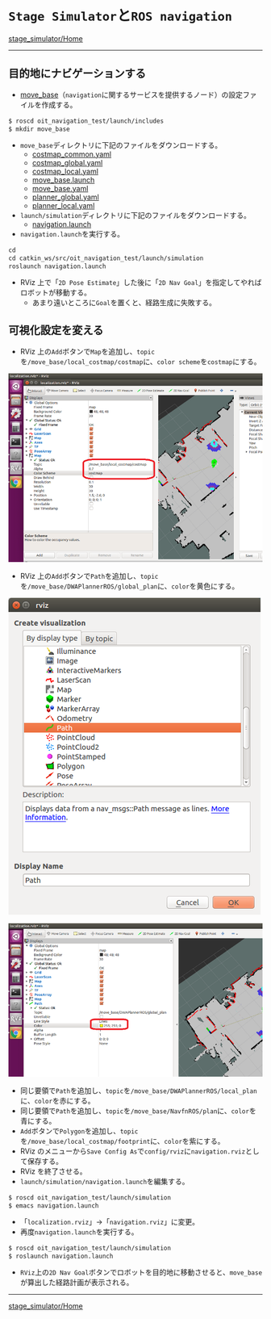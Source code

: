 # `Stage Simulator`と`ROS navigation`

[stage_simulator/Home](Home.md)

---

## 目的地にナビゲーションする

- [move_base](http://wiki.ros.org/move_base)（`navigation`に関するサービスを提供するノード）の設定ファイルを作成する。

```shell
$ roscd oit_navigation_test/launch/includes
$ mkdir move_base
```

- `move_base`ディレクトリに下記のファイルをダウンロードする。
  - [costmap_common.yaml](https://raw.githubusercontent.com/KMiyawaki/lectures/master/ros/stage_simulator/stage_simulator_and_ros_navigation/costmap_common.yaml)
  - [costmap_global.yaml](https://raw.githubusercontent.com/KMiyawaki/lectures/master/ros/stage_simulator/stage_simulator_and_ros_navigation/costmap_global.yaml)
  - [costmap_local.yaml](https://raw.githubusercontent.com/KMiyawaki/lectures/master/ros/stage_simulator/stage_simulator_and_ros_navigation/costmap_local.yaml)
  - [move_base.launch](https://raw.githubusercontent.com/KMiyawaki/lectures/master/ros/stage_simulator/stage_simulator_and_ros_navigation/move_base.launch)
  - [move_base.yaml](https://raw.githubusercontent.com/KMiyawaki/lectures/master/ros/stage_simulator/stage_simulator_and_ros_navigation/move_base.yaml)
  - [planner_global.yaml](https://raw.githubusercontent.com/KMiyawaki/lectures/master/ros/stage_simulator/stage_simulator_and_ros_navigation/planner_global.yaml)
  - [planner_local.yaml](https://raw.githubusercontent.com/KMiyawaki/lectures/master/ros/stage_simulator/stage_simulator_and_ros_navigation/planner_local.yaml)
- `launch/simulation`ディレクトリに下記のファイルをダウンロードする。
  - [navigation.launch](https://raw.githubusercontent.com/KMiyawaki/lectures/master/ros/stage_simulator/stage_simulator_and_ros_navigation/navigation.launch)
- `navigation.launch`を実行する。

```shell
cd
cd catkin_ws/src/oit_navigation_test/launch/simulation
roslaunch navigation.launch
```

- RViz 上で「`2D Pose Estimate`」した後に「`2D Nav Goal`」を指定してやればロボットが移動する。
  - あまり遠いところに`Goal`を置くと、経路生成に失敗する。

## 可視化設定を変える

- RViz 上の`Add`ボタンで`Map`を追加し、`topic`を`/move_base/local_costmap/costmap`に、`color scheme`を`costmap`にする。

![2017-12-18_17-41-21.png](2017-12-18_17-41-21.png)

- RViz 上の`Add`ボタンで`Path`を追加し、`topic`を`/move_base/DWAPlannerROS/global_plan`に、`color`を黄色にする。

![2017-12-18_17-45-40.png](2017-12-18_17-45-40.png)

![2017-12-18_17-46-11.png](2017-12-18_17-46-11.png)

- 同じ要領で`Path`を追加し、`topic`を`/move_base/DWAPlannerROS/local_plan`に、`color`を赤にする。
- 同じ要領で`Path`を追加し、`topic`を`/move_base/NavfnROS/plan`に、`color`を青にする。
- `Add`ボタンで`Polygon`を追加し、`topic`を`/move_base/local_costmap/footprint`に、`color`を紫にする。
- RViz のメニューから`Save Config As`で`config/rviz`に`navigation.rviz`として保存する。
- RViz を終了させる。
- `launch/simulation/navigation.launch`を編集する。

```shell
$ roscd oit_navigation_test/launch/simulation
$ emacs navigation.launch
```

- 「`localization.rviz`」->「`navigation.rviz`」に変更。
- 再度`navigation.launch`を実行する。

```shell
$ roscd oit_navigation_test/launch/simulation
$ roslaunch navigation.launch
```

- `RViz`上の`2D Nav Goal`ボタンでロボットを目的地に移動させると、`move_base`が算出した経路計画が表示される。

---

[stage_simulator/Home](Home.md)
